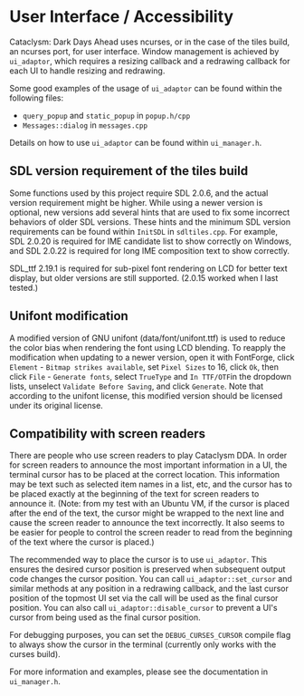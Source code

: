 # User Interface / Accessibility

Cataclysm: Dark Days Ahead uses ncurses, or in the case of the tiles build, an
ncurses port, for user interface. Window management is achieved by `ui_adaptor`,
which requires a resizing callback and a redrawing callback for each UI to handle
resizing and redrawing.

Some good examples of the usage of `ui_adaptor` can be found within the following
files:
- `query_popup` and `static_popup` in `popup.h/cpp`
- `Messages::dialog` in `messages.cpp`

Details on how to use `ui_adaptor` can be found within `ui_manager.h`.

## SDL version requirement of the tiles build 

Some functions used by this project require SDL 2.0.6, and the actual version
requirement might be higher. While using a newer version is optional, new versions add
several hints that are used to fix some incorrect behaviors of older SDL versions.
These hints and the minimum SDL version requirements can be found within `InitSDL`
in `sdltiles.cpp`. For example, SDL 2.0.20 is required for IME candidate list
to show correctly on Windows, and SDL 2.0.22 is required for long IME composition
text to show correctly.

SDL\_ttf 2.19.1 is required for sub-pixel font rendering on LCD for better text
display, but older versions are still supported. (2.0.15 worked when I last tested.)

## Unifont modification

A modified version of GNU unifont (data/font/unifont.ttf) is used to reduce the
color bias when rendering the font using LCD blending. To reapply the modification
when updating to a newer version, open it with FontForge, click `Element` -
`Bitmap strikes available`, set `Pixel Sizes` to 16, click `Ok`, then click `File`
\- `Generate fonts`, select `TrueType` and `In TTF/OTF`in the dropdown lists,
unselect `Validate Before Saving`, and click `Generate`. Note that according to
the unifont license, this modified version should be licensed under its original
license.

## Compatibility with screen readers

There are people who use screen readers to play Cataclysm DDA. In order for screen
readers to announce the most important information in a UI, the terminal cursor has
to be placed at the correct location. This information may be text such as selected
item names in a list, etc, and the cursor has to be placed exactly at the beginning
of the text for screen readers to announce it. (Note: from my test with an Ubuntu
VM, if the cursor is placed after the end of the text, the cursor might be wrapped
to the next line and cause the screen reader to announce the text incorrectly. It
also seems to be easier for people to control the screen reader to read from the
beginning of the text where the cursor is placed.)

The recommended way to place the cursor is to use `ui_adaptor`. This ensures the
desired cursor position is preserved when subsequent output code changes the
cursor position. You can call `ui_adaptor::set_cursor` and similar methods at any
position in a redrawing callback, and the last cursor position of the topmost UI
set via the call will be used as the final cursor position. You can also call
`ui_adaptor::disable_cursor` to prevent a UI's cursor from being used as the final
cursor position.

For debugging purposes, you can set the `DEBUG_CURSES_CURSOR` compile flag to
always show the cursor in the terminal (currently only works with the curses
build).

For more information and examples, please see the documentation in `ui_manager.h`.
